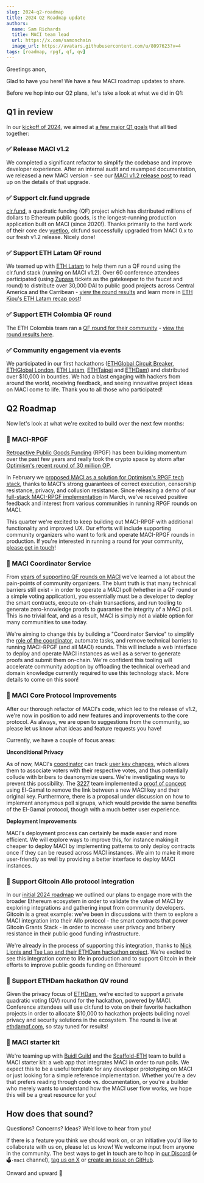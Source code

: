 ```yaml
---
slug: 2024-q2-roadmap
title: 2024 Q2 Roadmap update
authors:
  name: Sam Richards
  title: MACI team lead
  url: https://x.com/samonchain
  image_url: https://avatars.githubusercontent.com/u/8097623?v=4
tags: [roadmap, rpgf, qf, qv]
---
```


Greetings anon,

Glad to have you here! We have a few MACI roadmap updates to share.

Before we hop into our Q2 plans, let's take a look at what we did in Q1:

## Q1 in review

In our [kickoff of 2024](/blog/2024-team-roadmap), we aimed at [a few major Q1 goals](https://github.com/privacy-scaling-explorations/maci/discussions/859#discussioncomment-7849385) that all tied together:

### ✅ Release MACI v1.2

We completed a significant refactor to simplify the codebase and improve developer experience. After an internal audit and revamped documentation, we released a new MACI version - see our [MACI v1.2 release post](/blog/maci-v1-2-0-release) to read up on the details of that upgrade.

### ✅ Support clr.fund upgrade

[clr.fund](https://clr.fund/#/), a quadratic funding (QF) project which has distributed millions of dollars to Ethereum public goods, is the longest-running production application built on MACI (since 2020!). Thanks primarily to the hard work of their core dev [yuetloo](https://github.com/yuetloo), clr.fund successfully upgraded from MACI 0.x to our fresh v1.2 release. Nicely done!

### ✅ Support ETH Latam QF round

We teamed up with [ETH Latam](https://ethlatam.org/) to help them run a QF round using the clr.fund stack (running on MACI v1.2). Over 60 conference attendees participated (using [Zupass](https://zupass.org/) tickets as the gatekeeper to the faucet and round) to distribute over 30,000 DAI to public good projects across Central America and the Carribean - [view the round results](https://qf.ethlatam.org/#/leaderboards/0x86F33909474c0dEf2Cb7F93d2eE0B8aF26112BF6/networks/optimism) and learn more in [ETH Kipu's ETH Latam recap post](https://mirror.xyz/ethlatam.eth/OoDqW3Omy8NbOGosdDQ8XUp_fZjP4sf_s4VHkaPWZXM)!

### ✅ Support ETH Colombia QF round

The ETH Colombia team ran a [QF round for their community](https://www.ethcolombia.org/quadratic-funding-ethco-2024-q1) - [view the round results here](https://qf.ethcolombia.org/#/leaderboards/0xa73Ec044b47186646D84D614b8a194dA3bE00260/networks/optimism).

### ✅ Community engagement via events

We participated in our first hackathons ([ETHGlobal Circuit Breaker](https://www.youtube.com/live/iTea0pvwUzw?si=HBycM7oXVAc_grb3), [ETHGlobal London](https://ethglobal.com/events/london2024/prizes#ethereum-foundation), [ETH Latam](https://taikai.network/ethlatam/hackathons/honduras/overview), [ETHTaipei](https://taikai.network/en/ethtaipei/hackathons/hackathon-2024/overview) and [ETHDam](https://www.youtube.com/live/Y5b7K058Nvk?si=36P2bBOTnZpmf5B2&t=4568)) and distributed over $10,000 in bounties. We had a blast engaging with hackers from around the world, receiving feedback, and seeing innovative project ideas on MACI come to life. Thank you to all those who participated!

## Q2 Roadmap

Now let's look at what we're excited to build over the next few months:

### 🎯 MACI-RPGF

[Retroactive Public Goods Funding](https://medium.com/ethereum-optimism/retroactive-public-goods-funding-33c9b7d00f0c) (RPGF) has been building momentum over the past few years and really took the crypto space by storm after [Optimism's recent round of 30 million OP](https://community.optimism.io/docs/governance/retropgf-3/).

In February we [proposed MACI as a solution for Optimism's RPGF tech stack](https://gov.optimism.io/t/building-a-private-on-chain-implementation-for-retropgf/7733), thanks to MACI's strong guarantees of correct execution, censorship resistance, privacy, and collusion resistance. Since releasing a demo of our [full-stack MACI-RPGF implementation](https://github.com/privacy-scaling-explorations/maci-rpgf/) in March, we've received positive feedback and interest from various communities in running RPGF rounds on MACI.

This quarter we're excited to keep building out MACI-RPGF with additional functionality and improved UX. Our efforts will include supporting community organizers who want to fork and operate MACI-RPGF rounds in production. If you're interested in running a round for your community, [please get in touch](https://qf.pse.dev/apply)!

### 🎯 MACI Coordinator Service

From [years of supporting QF rounds on MACI](https://qf.pse.dev/case-studies) we've learned a lot about the pain-points of community organizers. The blunt truth is that many technical barriers still exist - in order to operate a MACI poll (whether in a QF round or a simple voting application), you essentially must be a developer to deploy the smart contracts, execute on-chain transactions, and run tooling to generate zero-knowledge proofs to guarantee the integrity of a MACI poll. This is no trivial feat, and as a result, MACI is simply not a viable option for many communities to use today.

We're aiming to change this by building a "Coordinator Service" to simplify the [role of the coordinator](/docs/workflow#coordinator), automate tasks, and remove technical barriers to running MACI-RPGF (and all MACI) rounds. This will include a web interface to deploy and operate MACI instances as well as a server to generate proofs and submit them on-chain. We're confident this tooling will accelerate community adoption by offloading the technical overhead and domain knowledge currently required to use this technology stack. More details to come on this soon!

### 🎯 MACI Core Protocol Improvements

After our thorough refactor of MACI's code, which led to the release of v1.2, we're now in position to add new features and improvements to the core protocol. As always, we are open to suggestions from the community, so please let us know what ideas and feature requests you have!

Currently, we have a couple of focus areas:

**Unconditional Privacy**

As of now, MACI's [coordinator](/docs/workflow#coordinator) can track [user key changes](/docs/key-change), which allows them to associate voters with their respective votes, and thus potentially collude with bribers to deanonymize users. We're investigating ways to prevent this possibility. The [3227](https://3327.io/) team implemented a [proof of concept](https://github.com/privacy-scaling-explorations/maci/issues/796) using El-Gamal to remove the link between a new MACI key and their original key. Furthermore, there is a proposal under discussion on how to implement anonymous poll signups, which would provide the same benefits of the El-Gamal protocol, though with a much better user experience.

**Deployment Improvements**

MACI's deployment process can certainly be made easier and more efficient. We will explore ways to improve this, for instance making it cheaper to deploy MACI by implementing patterns to only deploy contracts once if they can be reused across MACI instances. We aim to make it more user-friendly as well by providing a better interface to deploy MACI instances.

### 🎯 Support Gitcoin Allo protocol integration

In our [initial 2024 roadmap](/roadmap) we outlined our plans to engage more with the broader Ethereum ecosystem in order to validate the value of MACI by exploring integrations and gathering input from community developers. Gitcoin is a great example: we've been in discussions with them to explore a MACI integration into their Allo protocol - the smart contracts that power Gitcoin Grants Stack - in order to increase user privacy and bribery resistance in their public good funding infrastructure.

We're already in the process of supporting this integration, thanks to [Nick Lionis and Tse Lao and their ETHDam hackathon project](https://taikai.network/cryptocanal/hackathons/ethdam2024/projects/cluxse8cz00pjz3010wbq3thf/idea). We're excited to see this integration come to life in production and to support Gitcoin in their efforts to improve public goods funding on Ethereum!

### 🎯 Support ETHDam hackathon QV round

Given the privacy focus of [ETHDam](https://www.ethdam.com/), we're excited to support a private quadratic voting (QV) round for the hackathon, powered by MACI. Conference attendees will use clr.fund to vote on their favorite hackathon projects in order to allocate $10,000 to hackathon projects building novel privacy and security solutions in the ecosystem. The round is live at [ethdamqf.com](https://ethdamqf.com/#/), so stay tuned for results!

### 🎯 MACI starter kit

We're teaming up with [Buidl Guild](https://buidlguidl.com/) and the [Scaffold-ETH](https://scaffoldeth.io/) team to build a MACI starter kit: a web app that integrates MACI in order to run polls. We expect this to be a useful template for any developer prototyping on MACI or just looking for a simple reference implementation. Whether you're a dev that prefers reading through code vs. documentation, or you're a builder who merely wants to understand how the MACI user flow works, we hope this will be a great resource for you!

## How does that sound?

Questions? Concerns? Ideas? We’d love to hear from you!

If there is a feature you think we should work on, or an initiative you'd like to collaborate with us on, please let us know! We welcome input from anyone in the community. The best ways to get in touch are to hop in [our Discord](https://discord.com/invite/sF5CT5rzrR) (`#🗳️-maci` channel), [tag us on X](https://twitter.com/zkmaci) or [create an issue on GitHub](https://github.com/privacy-scaling-explorations/maci/).

Onward and upward 🚀
